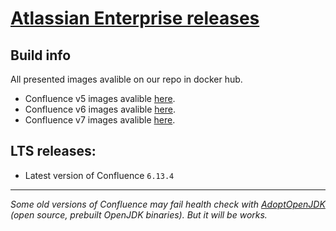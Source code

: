 # [Atlassian Enterprise releases](https://confluence.atlassian.com/enterprise/atlassian-enterprise-releases-948227420.html)
## Build info

All presented images avalible on our repo in docker hub.

* Confluence v5 images avalible [here](https://github.com/EpicMorgVault/docker-atlassian-confluence-5).
* Confluence v6 images avalible [here](https://github.com/EpicMorgVault/docker-atlassian-confluence-6).
* Confluence v7 images avalible [here](https://github.com/EpicMorgVault/docker-atlassian-confluence-7).

## LTS releases:
* Latest version of Confluence `6.13.4`

-------

*Some old versions of Confluence may fail health check with [AdoptOpenJDK](https://github.com/AdoptOpenJDK) (open source, prebuilt OpenJDK binaries). But it will be works.*